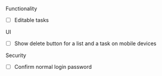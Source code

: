 
Functionality
- [ ] Editable tasks

UI
- [ ] Show delete button for a list and a task on mobile devices

Security
- [ ] Confirm normal login password
